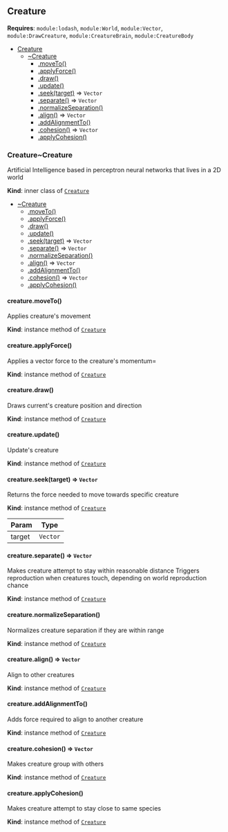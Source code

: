 <a name="module_Creature"></a>

## Creature

**Requires**: <code>module:lodash</code>, <code>module:World</code>, <code>module:Vector</code>, <code>module:DrawCreature</code>, <code>module:CreatureBrain</code>, <code>module:CreatureBody</code>

- [Creature](#module_Creature)
  - [~Creature](#module_Creature..Creature)
    - [.moveTo()](#module_Creature..Creature+moveTo)
    - [.applyForce()](#module_Creature..Creature+applyForce)
    - [.draw()](#module_Creature..Creature+draw)
    - [.update()](#module_Creature..Creature+update)
    - [.seek(target)](#module_Creature..Creature+seek) ⇒ <code>Vector</code>
    - [.separate()](#module_Creature..Creature+separate) ⇒ <code>Vector</code>
    - [.normalizeSeparation()](#module_Creature..Creature+normalizeSeparation)
    - [.align()](#module_Creature..Creature+align) ⇒ <code>Vector</code>
    - [.addAlignmentTo()](#module_Creature..Creature+addAlignmentTo)
    - [.cohesion()](#module_Creature..Creature+cohesion) ⇒ <code>Vector</code>
    - [.applyCohesion()](#module_Creature..Creature+applyCohesion)

<a name="module_Creature..Creature"></a>

### Creature~Creature

Artificial Intelligence based in perceptron neural networks that lives in a 2D world

**Kind**: inner class of [<code>Creature</code>](#module_Creature)

- [~Creature](#module_Creature..Creature)
  - [.moveTo()](#module_Creature..Creature+moveTo)
  - [.applyForce()](#module_Creature..Creature+applyForce)
  - [.draw()](#module_Creature..Creature+draw)
  - [.update()](#module_Creature..Creature+update)
  - [.seek(target)](#module_Creature..Creature+seek) ⇒ <code>Vector</code>
  - [.separate()](#module_Creature..Creature+separate) ⇒ <code>Vector</code>
  - [.normalizeSeparation()](#module_Creature..Creature+normalizeSeparation)
  - [.align()](#module_Creature..Creature+align) ⇒ <code>Vector</code>
  - [.addAlignmentTo()](#module_Creature..Creature+addAlignmentTo)
  - [.cohesion()](#module_Creature..Creature+cohesion) ⇒ <code>Vector</code>
  - [.applyCohesion()](#module_Creature..Creature+applyCohesion)

<a name="module_Creature..Creature+moveTo"></a>

#### creature.moveTo()

Applies creature's movement

**Kind**: instance method of [<code>Creature</code>](#module_Creature..Creature)  
<a name="module_Creature..Creature+applyForce"></a>

#### creature.applyForce()

Applies a vector force to the creature's momentum=

**Kind**: instance method of [<code>Creature</code>](#module_Creature..Creature)  
<a name="module_Creature..Creature+draw"></a>

#### creature.draw()

Draws current's creature position and direction

**Kind**: instance method of [<code>Creature</code>](#module_Creature..Creature)  
<a name="module_Creature..Creature+update"></a>

#### creature.update()

Update's creature

**Kind**: instance method of [<code>Creature</code>](#module_Creature..Creature)  
<a name="module_Creature..Creature+seek"></a>

#### creature.seek(target) ⇒ <code>Vector</code>

Returns the force needed to move towards specific creature

**Kind**: instance method of [<code>Creature</code>](#module_Creature..Creature)

| Param  | Type                |
| ------ | ------------------- |
| target | <code>Vector</code> |

<a name="module_Creature..Creature+separate"></a>

#### creature.separate() ⇒ <code>Vector</code>

Makes creature attempt to stay within reasonable distance
Triggers reproduction when creatures touch, depending on world reproduction chance

**Kind**: instance method of [<code>Creature</code>](#module_Creature..Creature)  
<a name="module_Creature..Creature+normalizeSeparation"></a>

#### creature.normalizeSeparation()

Normalizes creature separation if they are within range

**Kind**: instance method of [<code>Creature</code>](#module_Creature..Creature)  
<a name="module_Creature..Creature+align"></a>

#### creature.align() ⇒ <code>Vector</code>

Align to other creatures

**Kind**: instance method of [<code>Creature</code>](#module_Creature..Creature)  
<a name="module_Creature..Creature+addAlignmentTo"></a>

#### creature.addAlignmentTo()

Adds force required to align to another creature

**Kind**: instance method of [<code>Creature</code>](#module_Creature..Creature)  
<a name="module_Creature..Creature+cohesion"></a>

#### creature.cohesion() ⇒ <code>Vector</code>

Makes creature group with others

**Kind**: instance method of [<code>Creature</code>](#module_Creature..Creature)  
<a name="module_Creature..Creature+applyCohesion"></a>

#### creature.applyCohesion()

Makes creature attempt to stay close to same species

**Kind**: instance method of [<code>Creature</code>](#module_Creature..Creature)
